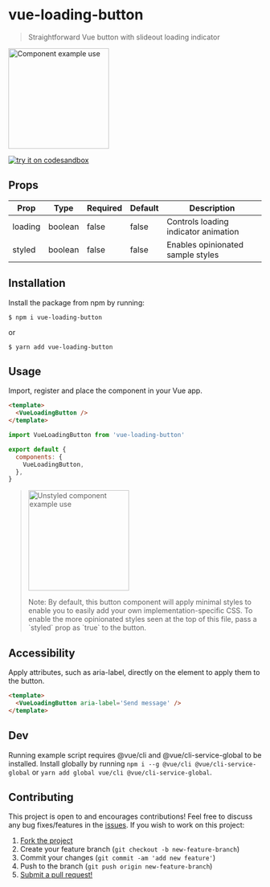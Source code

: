 # vue-loading-button

> Straightforward Vue button with slideout loading indicator

<p align="left">
  <img width="200" src="https://user-images.githubusercontent.com/38357771/52435345-9fe26a00-2adf-11e9-832e-497ffa480d05.gif" alt="Component example use">
</p>

[![try it on codesandbox](https://codesandbox.io/static/img/play-codesandbox.svg)](https://codesandbox.io/s/4zywwyjxw7)

## Props

| Prop    | Type    | Required | Default | Description                          |
| ------- | ------- | -------- | ------- | ------------------------------------ |
| loading | boolean | false    | false   | Controls loading indicator animation |
| styled  | boolean | false    | false   | Enables opinionated sample styles    |

## Installation

Install the package from npm by running:

```
$ npm i vue-loading-button
```

or

```
$ yarn add vue-loading-button
```

## Usage

Import, register and place the component in your Vue app.

```html
<template>
  <VueLoadingButton />
</template>
```

```js
import VueLoadingButton from 'vue-loading-button'

export default {
  components: {
    VueLoadingButton,
  },
}
```

> <p align="left"><img width="200" src="https://user-images.githubusercontent.com/38357771/63500819-712a5080-c47f-11e9-8655-7df011bbc557.gif" alt="Unstyled component example use"></p>
> Note: By default, this button component will apply minimal styles to enable you to easily add your own implementation-specific CSS. To enable the more opinionated styles seen at the top of this file, pass a `styled` prop as `true` to the button.

## Accessibility

Apply attributes, such as aria-label, directly on the element to apply them to the button.

```html
<template>
  <VueLoadingButton aria-label='Send message' />
</template>
```

## Dev

Running example script requires @vue/cli and @vue/cli-service-global to be installed.
Install globally by running `npm i --g @vue/cli @vue/cli-service-global` or `yarn add global vue/cli @vue/cli-service-global`.

## Contributing

This project is open to and encourages contributions! Feel free to discuss any bug fixes/features in the [issues](https://github.com/shwilliam/vue-loading-button/issues). If you wish to work on this project:

1.  [Fork the project](https://github.com/shwilliam/vue-loading-button/archive/master.zip)
2.  Create your feature branch (`git checkout -b new-feature-branch`)
3.  Commit your changes (`git commit -am 'add new feature'`)
4.  Push to the branch (`git push origin new-feature-branch`)
5.  [Submit a pull request!](https://github.com/shwilliam/vue-loading-button/pull/new/master)
